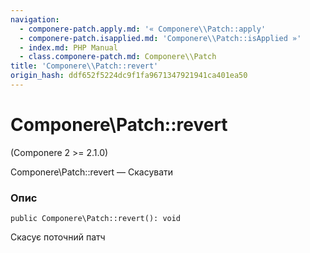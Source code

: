 ```yaml
---
navigation:
  - componere-patch.apply.md: '« Componere\\Patch::apply'
  - componere-patch.isapplied.md: 'Componere\\Patch::isApplied »'
  - index.md: PHP Manual
  - class.componere-patch.md: Componere\\Patch
title: 'Componere\\Patch::revert'
origin_hash: ddf652f5224dc9f1fa9671347921941ca401ea50
---
```

# Componere\\Patch::revert

(Componere 2 >= 2.1.0)

Componere\\Patch::revert — Скасувати

### Опис

```methodsynopsis
public Componere\Patch::revert(): void
```

Скасує поточний патч
